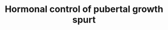 ---
annotations:
- type: Disease Ontology
  value: growth hormone secreting pituitary adenoma
- type: Pathway Ontology
  value: growth factor signaling pathway
- type: Pathway Ontology
  value: insulin-like growth factor signaling pathway
authors:
- DeSl
- Eweitz
- Finterly
description: This pathway shows the regulation and action of the GH-IGF-1 axis. Chondrogenesis
  in the growth plate is the biological process that drives height gain. The Growth
  hormone (GH) insulin-like growth factor 1 (IGF-1) axis is one of many regulatory
  systems that control chondrogenesis. Other hormones (estrogens, androgens), paracrine
  factors, extracellular matrix molecules and intracellular proteins regulate the
  activity of growth plate chondrocytes as well. Estrogen is critical for epiphyseal
  fusion in both young women, as well as men. This pathway describes how the growth
  plate lengthens until the epypheseal plate closure occurs. GH is released by the
  anterior pituitary gland due to the GRH. This activates IGF-1 in muscles and bones,
  and promotes lengthening of the growth plate. Also, GnRH in the hypothalamus stimulates
  LH and FSH in the anterior pituitary which stimulate gonads to produce sex hormones,
  such as estrogen.
last-edited: 2021-06-23
organisms:
- Homo sapiens
redirect_from:
- /index.php/Pathway:WP4194
- /instance/WP4194
schema-jsonld:
- '@context': https://schema.org/
  '@id': https://wikipathways.github.io/pathways/WP4194.html
  '@type': Dataset
  creator:
    '@type': Organization
    name: WikiPathways
  description: This pathway shows the regulation and action of the GH-IGF-1 axis.
    Chondrogenesis in the growth plate is the biological process that drives height
    gain. The Growth hormone (GH) insulin-like growth factor 1 (IGF-1) axis is one
    of many regulatory systems that control chondrogenesis. Other hormones (estrogens,
    androgens), paracrine factors, extracellular matrix molecules and intracellular
    proteins regulate the activity of growth plate chondrocytes as well. Estrogen
    is critical for epiphyseal fusion in both young women, as well as men. This pathway
    describes how the growth plate lengthens until the epypheseal plate closure occurs.
    GH is released by the anterior pituitary gland due to the GRH. This activates
    IGF-1 in muscles and bones, and promotes lengthening of the growth plate. Also,
    GnRH in the hypothalamus stimulates LH and FSH in the anterior pituitary which
    stimulate gonads to produce sex hormones, such as estrogen.
  keywords:
  - GnRH
  - SRIF
  - Estrogens
  - IGF-1
  - GH
  - LH
  - FSH
  - GRH
  license: CC0
  name: Hormonal control of pubertal growth spurt
seo: CreativeWork
title: Hormonal control of pubertal growth spurt
wpid: WP4194
---